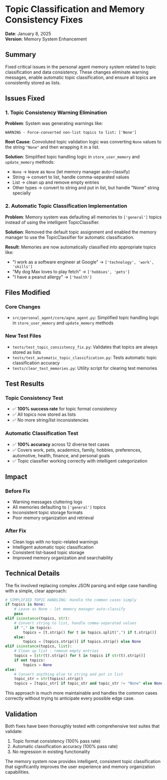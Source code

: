 # Topic Classification and Memory Consistency Fixes

**Date**: January 8, 2025  
**Version**: Memory System Enhancement  

## Summary

Fixed critical issues in the personal agent memory system related to topic classification and data consistency. These changes eliminate warning messages, enable automatic topic classification, and ensure all topics are consistently stored as lists.

## Issues Fixed

### 1. Topic Consistency Warning Elimination
**Problem**: System was generating warnings like:
```
WARNING - Force-converted non-list topics to list: ['None']
```

**Root Cause**: Convoluted topic validation logic was converting `None` values to the string `"None"` and then wrapping it in a list.

**Solution**: Simplified topic handling logic in `store_user_memory` and `update_memory` methods:
- `None` → leave as `None` (let memory manager auto-classify)
- String → convert to list, handle comma-separated values
- List → clean up and remove empty entries  
- Other types → convert to string and put in list, but handle "None" string specially

### 2. Automatic Topic Classification Implementation
**Problem**: Memory system was defaulting all memories to `['general']` topics instead of using the intelligent TopicClassifier.

**Solution**: Removed the default topic assignment and enabled the memory manager to use the TopicClassifier for automatic classification.

**Result**: Memories are now automatically classified into appropriate topics like:
- "I work as a software engineer at Google" → `['technology', 'work', 'skills']`
- "My dog Max loves to play fetch" → `['hobbies', 'pets']`
- "I have a peanut allergy" → `['health']`

## Files Modified

### Core Changes
- `src/personal_agent/core/agno_agent.py`: Simplified topic handling logic in `store_user_memory` and `update_memory` methods

### New Test Files
- `tests/test_topic_consistency_fix.py`: Validates that topics are always stored as lists
- `tests/test_automatic_topic_classification.py`: Tests automatic topic classification accuracy
- `tests/clear_test_memories.py`: Utility script for clearing test memories

## Test Results

### Topic Consistency Test
- ✅ **100% success rate** for topic format consistency
- ✅ All topics now stored as lists
- ✅ No more string/list inconsistencies

### Automatic Classification Test  
- ✅ **100% accuracy** across 12 diverse test cases
- ✅ Covers work, pets, academics, family, hobbies, preferences, automotive, health, finance, and personal goals
- ✅ Topic classifier working correctly with intelligent categorization

## Impact

### Before Fix
- Warning messages cluttering logs
- All memories defaulting to `['general']` topics
- Inconsistent topic storage formats
- Poor memory organization and retrieval

### After Fix
- Clean logs with no topic-related warnings
- Intelligent automatic topic classification
- Consistent list-based topic storage
- Improved memory organization and searchability

## Technical Details

The fix involved replacing complex JSON parsing and edge case handling with a simple, clear approach:

```python
# SIMPLIFIED TOPIC HANDLING: Handle the common cases simply
if topics is None:
    # Leave as None - let memory manager auto-classify
    pass
elif isinstance(topics, str):
    # Convert string to list, handle comma-separated values
    if "," in topics:
        topics = [t.strip() for t in topics.split(",") if t.strip()]
    else:
        topics = [topics.strip()] if topics.strip() else None
elif isinstance(topics, list):
    # Clean up list - remove empty entries
    topics = [str(t).strip() for t in topics if str(t).strip()]
    if not topics:
        topics = None
else:
    # Convert anything else to string and put in list
    topic_str = str(topics).strip()
    topics = [topic_str] if topic_str and topic_str != "None" else None
```

This approach is much more maintainable and handles the common cases correctly without trying to anticipate every possible edge case.

## Validation

Both fixes have been thoroughly tested with comprehensive test suites that validate:
1. Topic format consistency (100% pass rate)
2. Automatic classification accuracy (100% pass rate)
3. No regression in existing functionality

The memory system now provides intelligent, consistent topic classification that significantly improves the user experience and memory organization capabilities.
